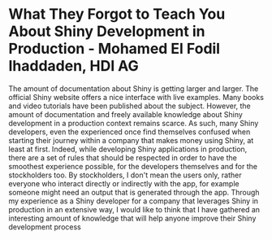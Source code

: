 # What They Forgot to Teach You About Shiny Development in Production - Mohamed El Fodil Ihaddaden, HDI AG

The amount of documentation about Shiny is getting larger and larger. The official Shiny website offers a nice interface with live examples. Many books and video tutorials have been published about the subject. However, the amount of documentation and freely available knowledge about Shiny development in a production context remains scarce. As such, many Shiny developers, even the experienced once find themselves confused when starting their journey within a company that makes money using Shiny, at least at first. Indeed, while developing Shiny applications in production, there are a set of rules that should be respected in order to have the smoothest experience possible, for the developers themselves and for the stockholders too. By stockholders, I don't mean the users only, rather everyone who interact directly or indirectly with the app, for example someone might need an output that is generated through the app. Through my experience as a Shiny developer for a company that leverages Shiny in production in an extensive way, I would like to think that I have gathered an interesting amount of knowledge that will help anyone improve their Shiny development process
